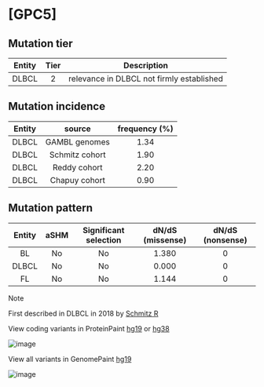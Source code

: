 # [GPC5]

## Mutation tier

|Entity|Tier|Description                              |
|:------:|:----:|-----------------------------------------|
|DLBCL |2   |relevance in DLBCL not firmly established|
## Mutation incidence

|Entity|source        |frequency (%)|
|:------:|:--------------:|:-------------:|
|DLBCL |GAMBL genomes |1.34         |
|DLBCL |Schmitz cohort|1.90         |
|DLBCL |Reddy cohort  |2.20         |
|DLBCL |Chapuy cohort |0.90         |

## Mutation pattern

|Entity|aSHM|Significant selection|dN/dS (missense)|dN/dS (nonsense)|
|:------:|:----:|:---------------------:|:----------------:|:----------------:|
|BL    |No  |No                   |1.380           |0               |
|DLBCL |No  |No                   |0.000           |0               |
|FL    |No  |No                   |1.144           |0               |


> [!NOTE]
> First described in DLBCL in 2018 by [Schmitz R](https://pubmed.ncbi.nlm.nih.gov/29641966)

View coding variants in ProteinPaint [hg19](https://www.bcgsc.ca/downloads/morinlab/GAMBL/test/genes/GPC5_protein.html)  or [hg38](https://www.bcgsc.ca/downloads/morinlab/GAMBL/test/genes/GPC5_protein_hg38.html)

![image](../../images/proteinpaint/GPC5_NM_004466.svg)

View all variants in GenomePaint [hg19](https://www.bcgsc.ca/downloads/morinlab/GAMBL/test/genes/GPC5.html)

![image](../../images/proteinpaint/GPC5.svg)
